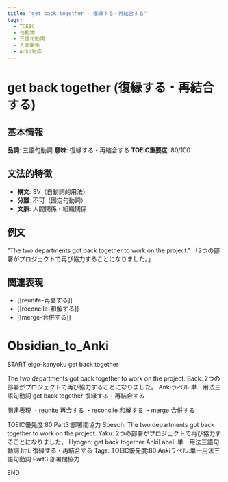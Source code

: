 ```yaml
---
title: "get back together - 復縁する・再結合する"
tags:
  - TOEIC
  - 句動詞
  - 三語句動詞
  - 人間関係
  - Anki対応
---
```


# get back together (復縁する・再結合する)

## 基本情報
**品詞**: 三語句動詞
**意味**: 復縁する・再結合する
**TOEIC重要度**: 80/100

## 文法的特徴
- **構文**: SV（自動詞的用法）
- **分離**: 不可（固定句動詞）
- **文脈**: 人間関係・組織関係

## 例文
"The two departments got back together to work on the project."
「2つの部署がプロジェクトで再び協力することになりました。」

## 関連表現
- [[reunite-再会する]]
- [[reconcile-和解する]]
- [[merge-合併する]]

# Obsidian_to_Anki
START
eigo-kanyoku
get back together

The two departments got back together to work on the project.
Back: 
2つの部署がプロジェクトで再び協力することになりました。
Ankiラベル:単一用法三語句動詞
get back together
復縁する・再結合する

関連表現
・reunite 再会する
・reconcile 和解する
・merge 合併する

TOEIC優先度:80
Part3:部署間協力
Speech: The two departments got back together to work on the project.
Yaku: 2つの部署がプロジェクトで再び協力することになりました。
Hyogen: get back together
AnkiLabel: 単一用法三語句動詞
Imi: 復縁する・再結合する
Tags: TOEIC優先度:80 Ankiラベル:単一用法三語句動詞 Part3:部署間協力
<!--ID: 1752938098623-->
END 